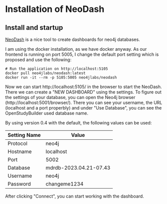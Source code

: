 # Installation of NeoDash

## Install and startup

[NeoDash](https://neo4j.com/labs/neodash/) is a nice tool to create dashboards for neo4j databases.

I am using the docker installation, as we have docker anyway. As our frontend is running on port 5005, I change the default port setting which is proposed and use the following:

```
# Run the application on http://localhost:5105
docker pull neo4jlabs/neodash:latest
docker run -it --rm -p 5105:5005 neo4jlabs/neodash
```

Now we can start http://localhost:5105/ in the browser to start the NeoDash. There we can create a "NEW DASHBOARD" using the settings. To figure out the settings of your database, you can open the Neo4j browser (http://localhost:5001/browser/). There you can see your username, the URL (localhost and a port properbly) and under "Use Database", you can see the OpenStudyBuilder used database name.

By using version 0.4 with the default, the following values can be used:

Setting Name | Value
-- | --
Protocol | neo4j
Hostname | localhost
Port | 5002
Database | mdrdb-2023.04.21-07.43
Username | neo4j
Password | changeme1234

After clicking "Connect", you can start working with the dashboard.